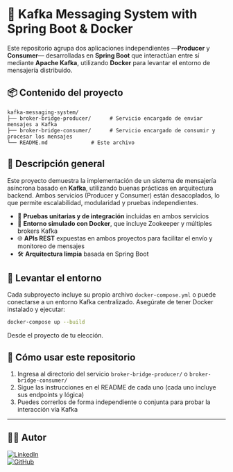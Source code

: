 # 🧩 Kafka Messaging System with Spring Boot & Docker

Este repositorio agrupa dos aplicaciones independientes —**Producer** y **Consumer**— desarrolladas en **Spring Boot** que interactúan entre sí mediante **Apache Kafka**, utilizando **Docker** para levantar el entorno de mensajería distribuido.

## 📦 Contenido del proyecto

```
kafka-messaging-system/
├── broker-bridge-producer/      # Servicio encargado de enviar mensajes a Kafka
├── broker-bridge-consumer/      # Servicio encargado de consumir y procesar los mensajes
└── README.md              # Este archivo
```

## 🚀 Descripción general

Este proyecto demuestra la implementación de un sistema de mensajería asíncrona basado en **Kafka**, utilizando buenas prácticas en arquitectura backend. Ambos servicios (Producer y Consumer) están desacoplados, lo que permite escalabilidad, modularidad y pruebas independientes.

- 🧪 **Pruebas unitarias y de integración** incluidas en ambos servicios
- 🐳 **Entorno simulado con Docker**, que incluye Zookeeper y múltiples brokers Kafka
- 🌐 **APIs REST** expuestas en ambos proyectos para facilitar el envío y monitoreo de mensajes
- 🛠️ **Arquitectura limpia** basada en Spring Boot

## 🐳 Levantar el entorno

Cada subproyecto incluye su propio archivo `docker-compose.yml` o puede conectarse a un entorno Kafka centralizado. Asegúrate de tener Docker instalado y ejecutar:

```bash
docker-compose up --build
```

Desde el proyecto de tu elección.

## 🧭 Cómo usar este repositorio

1. Ingresa al directorio del servicio `broker-bridge-producer/` o `broker-bridge-consumer/`
2. Sigue las instrucciones en el README de cada uno (cada uno incluye sus endpoints y lógica)
3. Puedes correrlos de forma independiente o conjunta para probar la interacción vía Kafka

---

## 👨‍💻 Autor  
[![LinkedIn](https://img.shields.io/badge/LinkedIn-André%20Llumiquinga-blue?style=flat&logo=linkedin)](https://www.linkedin.com/in/andre-llc/)  
[![GitHub](https://img.shields.io/badge/GitHub-André%20Llumiquinga-black?style=flat&logo=github)](https://github.com/andrefernandoec2608)